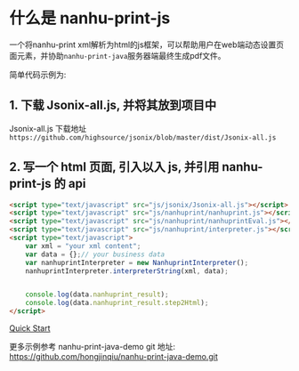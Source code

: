 # 什么是 nanhu-print-js
	
一个将nanhu-print xml解析为html的js框架，可以帮助用户在web端动态设置页面元素，并协助`nanhu-print-java`服务器端最终生成pdf文件。

简单代码示例为:

## 1. 下载 Jsonix-all.js, 并将其放到项目中

Jsonix-all.js 下载地址 `https://github.com/highsource/jsonix/blob/master/dist/Jsonix-all.js`

## 2. 写一个 html 页面, 引入以入 js, 并引用 nanhu-print-js 的 api

```html
<script type="text/javascript" src="js/jsonix/Jsonix-all.js"></script>
<script type="text/javascript" src="js/nanhuprint/nanhuprint.js"></script>
<script type="text/javascript" src="js/nanhuprint/nanhuprintEval.js"></script>
<script type="text/javascript" src="js/nanhuprint/interpreter.js"></script>
<script type="text/javascript">
    var xml = "your xml content";
    var data = {};// your business data
    var nanhuprintInterpreter = new NanhuprintInterpreter();
    nanhuprintInterpreter.interpreterString(xml, data);


    console.log(data.nanhuprint_result);
    console.log(data.nanhuprint_result.step2Html);
</script>
```

[Quick Start](document/quick_start-zh_CN.md)

更多示例参考 nanhu-print-java-demo
git 地址: https://github.com/hongjinqiu/nanhu-print-java-demo.git
